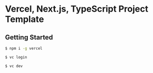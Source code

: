 # Vercel, Next.js, TypeScript Project Template

## Getting Started

```bash
$ npm i -g vercel

$ vc login

$ vc dev
```
